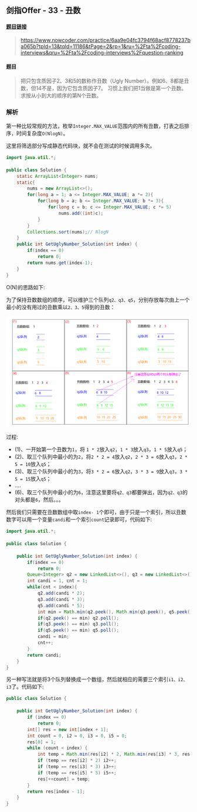 ## 剑指Offer - 33 - 丑数

#### [题目链接](https://www.nowcoder.com/practice/6aa9e04fc3794f68acf8778237ba065b?tpId=13&tqId=11186&tPage=2&rp=1&ru=%2Fta%2Fcoding-interviews&qru=%2Fta%2Fcoding-interviews%2Fquestion-ranking)

> https://www.nowcoder.com/practice/6aa9e04fc3794f68acf8778237ba065b?tpId=13&tqId=11186&tPage=2&rp=1&ru=%2Fta%2Fcoding-interviews&qru=%2Fta%2Fcoding-interviews%2Fquestion-ranking

#### 题目

> 把只包含质因子2、3和5的数称作丑数（Ugly Number）。例如6、8都是丑数，但14不是，因为它包含质因子7。 习惯上我们把1当做是第一个丑数。求按从小到大的顺序的第N个丑数。

### 解析

第一种比较常规的方法，枚举`Integer.MAX_VALUE`范围内的所有丑数，打表之后排序，时间复杂度`O(NlogN)`。

这里将筛选部分写成静态代码块，就不会在测试的时候调用多次。

```java
import java.util.*;

public class Solution {
    static ArrayList<Integer> nums;
    static{
        nums = new ArrayList<>();
        for(long a = 1; a <= Integer.MAX_VALUE; a *= 2){
            for(long b = a; b <= Integer.MAX_VALUE; b *= 3){
                for(long c = b; c <= Integer.MAX_VALUE; c *= 5)
                    nums.add((int)c);
            }
        }
        Collections.sort(nums);// NlogN
    }
    public int GetUglyNumber_Solution(int index) {
        if(index == 0)
            return 0;
        return nums.get(index-1);
    }
}
```

O(N)的思路如下:

为了保持丑数数组的顺序，可以维护三个队列`q2、q3、q5`，分别存放每次由上一个最小的没有用过的丑数乘以`2、3、5`得到的丑数：

![](images/33_s.png)

过程:

* (1)、一开始第一个丑数为`1`，将 `1 * 2`放入`q2`，`1 * 3`放入`q3`，`1 * 5`放入`q5`；
* (2)、取三个队列中最小的为`2`，将`2 * 2 = 4`放入`q2`，`2 * 3 = 6`放入`q3`，`2 * 5 = 10`放入`q5`；
* (3)、取三个队列中最小的为`3`，将`3 * 2 = 6`放入`q2`，`3 * 3 = 9`放入`q3`，`3 * 5 = 15`放入`q5`；
* ....
* (6)、取三个队列中最小的为`6`，注意这里要将`q2、q3`都要弹出，因为`q2、q3`的对头都是`6`，然后。。。

然后我们只需要在丑数数组中取`index- 1`个即可，由于只是一个索引，所以丑数数字可以用一个变量`candi`和一个索引`count`记录即可，代码如下:

```java
import java.util.*;

public class Solution {

    public int GetUglyNumber_Solution(int index) {
        if(index == 0)
            return 0;
        Queue<Integer> q2 = new LinkedList<>(), q3 = new LinkedList<>(), q5 = new LinkedList<>();
        int candi = 1, cnt = 1;
        while(cnt < index){ 
            q2.add(candi * 2); 
            q3.add(candi * 3);  
            q5.add(candi * 5);
            int min = Math.min(q2.peek(), Math.min(q3.peek(), q5.peek()));
            if(q2.peek() == min) q2.poll();
            if(q3.peek() == min) q3.poll();
            if(q5.peek() == min) q5.poll();
            candi = min;
            cnt++;
        }
        return candi;
    }
}
```

另一种写法就是将3个队列替换成一个数组，然后就相应的需要三个索引`i1、i2、i3`了。代码如下:

```java
public class Solution {

    public int GetUglyNumber_Solution(int index) {
        if (index == 0)
            return 0;
        int[] res = new int[index + 1];
        int count = 0, i2 = 0, i3 = 0, i5 = 0;
        res[0] = 1;
        while (count < index) {
            int temp = Math.min(res[i2] * 2, Math.min(res[i3] * 3, res[i5] * 5));
            if (temp == res[i2] * 2) i2++;
            if (temp == res[i3] * 3) i3++;
            if (temp == res[i5] * 5) i5++;
            res[++count] = temp;
        }
        return res[index - 1];
    }
}

```

